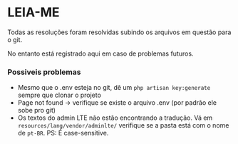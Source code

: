 # LEIA-ME #

Todas as resoluções foram resolvidas subindo os arquivos em questão para o git.

No entanto está registrado aqui em caso de problemas futuros.

### Possiveis problemas ###
* Mesmo que o .env esteja no git, dê um `php artisan key:generate` sempre que clonar o projeto
* Page not found -> verifique se existe o arquivo .env (por padrão ele sobe pro git)
* Os textos do admin LTE não estão encontrando a tradução. Vá em `resources/lang/vendor/adminlte/` verifique se a pasta está com o nome de `pt-BR`. PS: É case-sensitive.